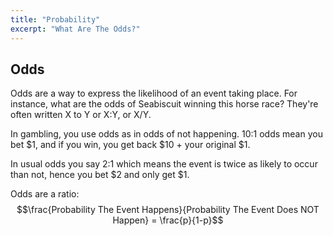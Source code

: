 ```yaml
---
title: "Probability"
excerpt: "What Are The Odds?"
---
```


## Odds
Odds are a way to express the likelihood of an event taking place. For instance, what are the odds of Seabiscuit winning this horse race? They're often written X to Y or X:Y, or X/Y.

In gambling, you use odds as in odds of not happening. 10:1 odds mean you bet $1, and if you win, you get back $10 + your original $1.

In usual odds you say 2:1 which means the event is twice as likely to occur than not, hence you bet $2 and only get $1.

Odds are a ratio: $$\frac{Probability The Event Happens}{Probability The Event Does NOT Happen} = \frac{p}{1-p}$$
